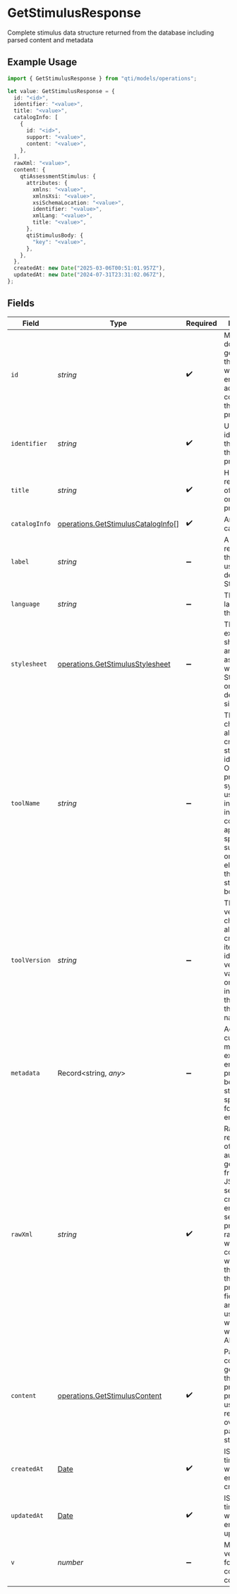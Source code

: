 # GetStimulusResponse

Complete stimulus data structure returned from the database including parsed content and metadata

## Example Usage

```typescript
import { GetStimulusResponse } from "qti/models/operations";

let value: GetStimulusResponse = {
  id: "<id>",
  identifier: "<value>",
  title: "<value>",
  catalogInfo: [
    {
      id: "<id>",
      support: "<value>",
      content: "<value>",
    },
  ],
  rawXml: "<value>",
  content: {
    qtiAssessmentStimulus: {
      attributes: {
        xmlns: "<value>",
        xmlnsXsi: "<value>",
        xsiSchemaLocation: "<value>",
        identifier: "<value>",
        xmlLang: "<value>",
        title: "<value>",
      },
      qtiStimulusBody: {
        "key": "<value>",
      },
    },
  },
  createdAt: new Date("2025-03-06T00:51:01.957Z"),
  updatedAt: new Date("2024-07-31T23:31:02.067Z"),
};
```

## Fields

| Field                                                                                                                                                                                                                                                                                                              | Type                                                                                                                                                                                                                                                                                                               | Required                                                                                                                                                                                                                                                                                                           | Description                                                                                                                                                                                                                                                                                                        |
| ------------------------------------------------------------------------------------------------------------------------------------------------------------------------------------------------------------------------------------------------------------------------------------------------------------------ | ------------------------------------------------------------------------------------------------------------------------------------------------------------------------------------------------------------------------------------------------------------------------------------------------------------------ | ------------------------------------------------------------------------------------------------------------------------------------------------------------------------------------------------------------------------------------------------------------------------------------------------------------------ | ------------------------------------------------------------------------------------------------------------------------------------------------------------------------------------------------------------------------------------------------------------------------------------------------------------------ |
| `id`                                                                                                                                                                                                                                                                                                               | *string*                                                                                                                                                                                                                                                                                                           | :heavy_check_mark:                                                                                                                                                                                                                                                                                                 | MongoDB document ID generated by the database when a new entity is added to a collection on the service provider.                                                                                                                                                                                                  |
| `identifier`                                                                                                                                                                                                                                                                                                       | *string*                                                                                                                                                                                                                                                                                                           | :heavy_check_mark:                                                                                                                                                                                                                                                                                                 | Unique identifier for the entity on the service provider.                                                                                                                                                                                                                                                          |
| `title`                                                                                                                                                                                                                                                                                                            | *string*                                                                                                                                                                                                                                                                                                           | :heavy_check_mark:                                                                                                                                                                                                                                                                                                 | Human-readable title of the entity on the service provider.                                                                                                                                                                                                                                                        |
| `catalogInfo`                                                                                                                                                                                                                                                                                                      | [operations.GetStimulusCatalogInfo](../../models/operations/getstimuluscataloginfo.md)[]                                                                                                                                                                                                                           | :heavy_check_mark:                                                                                                                                                                                                                                                                                                 | Array of catalog cards.                                                                                                                                                                                                                                                                                            |
| `label`                                                                                                                                                                                                                                                                                                            | *string*                                                                                                                                                                                                                                                                                                           | :heavy_minus_sign:                                                                                                                                                                                                                                                                                                 | A human readable label that can be used to describe the Stimulus.                                                                                                                                                                                                                                                  |
| `language`                                                                                                                                                                                                                                                                                                         | *string*                                                                                                                                                                                                                                                                                                           | :heavy_minus_sign:                                                                                                                                                                                                                                                                                                 | The default language for the Stimulus.                                                                                                                                                                                                                                                                             |
| `stylesheet`                                                                                                                                                                                                                                                                                                       | [operations.GetStimulusStylesheet](../../models/operations/getstimulusstylesheet.md)                                                                                                                                                                                                                               | :heavy_minus_sign:                                                                                                                                                                                                                                                                                                 | The set of external style sheets that are associated with the Stimulus. The order of definition is significant.                                                                                                                                                                                                    |
| `toolName`                                                                                                                                                                                                                                                                                                         | *string*                                                                                                                                                                                                                                                                                                           | :heavy_minus_sign:                                                                                                                                                                                                                                                                                                 | The tool name characteristic allows the tool creating the stimulus to identify itself. Other processing systems may use this information to interpret the content of application specific data, such as labels on the elements of the stimulus's stimulus body.                                                    |
| `toolVersion`                                                                                                                                                                                                                                                                                                      | *string*                                                                                                                                                                                                                                                                                                           | :heavy_minus_sign:                                                                                                                                                                                                                                                                                                 | The tool version characteristic allows the tool creating the item to identify its version. This value must only be interpreted in the context of the tool-name.                                                                                                                                                    |
| `metadata`                                                                                                                                                                                                                                                                                                         | Record<string, *any*>                                                                                                                                                                                                                                                                                              | :heavy_minus_sign:                                                                                                                                                                                                                                                                                                 | Additional custom metadata for extending entity properties beyond standard specification for QTI entities.                                                                                                                                                                                                         |
| `rawXml`                                                                                                                                                                                                                                                                                                           | *string*                                                                                                                                                                                                                                                                                                           | :heavy_check_mark:                                                                                                                                                                                                                                                                                                 | Raw XML representation of the entity, automatically generated from the JSON or XML sent when creating entities on the service provider. The rawxml field will contain all content sent when creating the entity on the service provider. This field is stable and should be used when working within this QTI API. |
| `content`                                                                                                                                                                                                                                                                                                          | [operations.GetStimulusContent](../../models/operations/getstimuluscontent.md)                                                                                                                                                                                                                                     | :heavy_check_mark:                                                                                                                                                                                                                                                                                                 | Parsed XML content generated by the service provider. For production use, rawXml is recommended over this parsed structure.                                                                                                                                                                                        |
| `createdAt`                                                                                                                                                                                                                                                                                                        | [Date](https://developer.mozilla.org/en-US/docs/Web/JavaScript/Reference/Global_Objects/Date)                                                                                                                                                                                                                      | :heavy_check_mark:                                                                                                                                                                                                                                                                                                 | ISO 8601 timestamp when the entity was created                                                                                                                                                                                                                                                                     |
| `updatedAt`                                                                                                                                                                                                                                                                                                        | [Date](https://developer.mozilla.org/en-US/docs/Web/JavaScript/Reference/Global_Objects/Date)                                                                                                                                                                                                                      | :heavy_check_mark:                                                                                                                                                                                                                                                                                                 | ISO 8601 timestamp when the entity was last updated                                                                                                                                                                                                                                                                |
| `v`                                                                                                                                                                                                                                                                                                                | *number*                                                                                                                                                                                                                                                                                                           | :heavy_minus_sign:                                                                                                                                                                                                                                                                                                 | MongoDB version key for optimistic concurrency control                                                                                                                                                                                                                                                             |